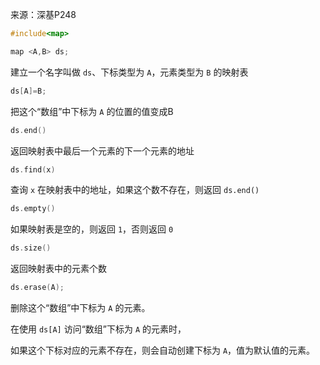来源：深基P248

```cpp
#include<map>
```

```cpp
map <A,B> ds;
```

建立一个名字叫做 `ds`、下标类型为 `A`，元素类型为 `B` 的映射表

```cpp
ds[A]=B;
```

把这个“数组”中下标为 `A` 的位置的值变成B

```cpp
ds.end()
```

返回映射表中最后一个元素的下一个元素的地址

```cpp
ds.find(x)
```

查询 `x` 在映射表中的地址，如果这个数不存在，则返回 `ds.end()`

```cpp
ds.empty()
```

如果映射表是空的，则返回 `1`，否则返回 `0`

```cpp
ds.size()
```

返回映射表中的元素个数

```cpp
ds.erase(A);
```

删除这个“数组”中下标为 `A` 的元素。

在使用 `ds[A]` 访问“数组”下标为 `A` 的元素时，

如果这个下标对应的元素不存在，则会自动创建下标为 `A`，值为默认值的元素。